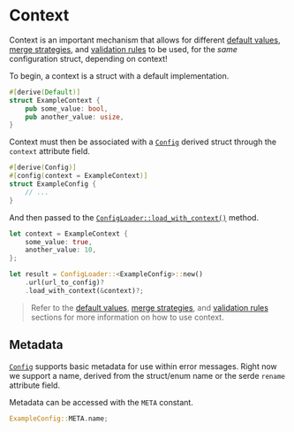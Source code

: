 # Context

Context is an important mechanism that allows for different [default values](./struct/default.md),
[merge strategies](./struct/merge.md), and [validation rules](./struct/validate.md) to be used, for
the _same_ configuration struct, depending on context!

To begin, a context is a struct with a default implementation.

```rust
#[derive(Default)]
struct ExampleContext {
	pub some_value: bool,
	pub another_value: usize,
}
```

Context must then be associated with a
[`Config`](https://docs.rs/schematic/latest/schematic/trait.Config.html) derived struct through the
`context` attribute field.

```rust
#[derive(Config)]
#[config(context = ExampleContext)]
struct ExampleConfig {
	// ...
}
```

And then passed to the
[`ConfigLoader::load_with_context()`](https://docs.rs/schematic/latest/schematic/struct.ConfigLoader.html#method.load_with_context)
method.

```rust
let context = ExampleContext {
	some_value: true,
	another_value: 10,
};

let result = ConfigLoader::<ExampleConfig>::new()
	.url(url_to_config)?
	.load_with_context(&context)?;
```

> Refer to the [default values](./struct/default.md), [merge strategies](./struct/merge.md), and
> [validation rules](./struct/validate.md) sections for more information on how to use context.

## Metadata

[`Config`](./index.md) supports basic metadata for use within error messages. Right now we support a
name, derived from the struct/enum name or the serde `rename` attribute field.

Metadata can be accessed with the `META` constant.

```rust
ExampleConfig::META.name;
```
